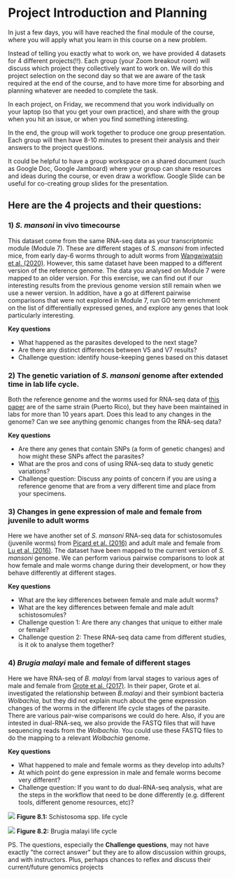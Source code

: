 # Project Introduction and Planning

In just a few days, you will have reached the final module of the course, where you will apply what you learn in this course on a new problem. 

Instead of telling you exactly what to work on, we have provided 4 datasets for 4 different projects(!!). Each group (your Zoom breakout room) will discuss which project they collectively want to work on. We will do this project selection on the second day so that we are aware of the task required at the end of the course, and to have more time for absorbing and planning whatever are needed to complete the task.

In each project, on Friday, we recommend that you work individually on your laptop (so that you get your own practice), and share with the group when you hit an issue, or when you find something interesting. 

In the end, the group will work together to produce one group presentation. Each group will then have 8-10 minutes to present their analysis and their answers to the project questions. 

It could be helpful to have a group workspace on a shared document (such as Google Doc, Google Jamboard) where your group can share resources and ideas during the course, or even draw a workflow. Google Slide can be useful for co-creating group slides for the presentation.

## Here are the 4 projects and their questions:

### 1)	_S. mansoni_ in vivo timecourse
This dataset come from the same RNA-seq data as your transcriptomic module (Module 7). These are different stages of _S. mansoni_ from infected mice, from early day-6 worms through to adult worms from [Wangwiwatsin et al. (2020)](https://journals.plos.org/plosntds/article/authors?id=10.1371/journal.pntd.0007743). However, this same dataset have been mapped to a different version of the reference genome. The data you analysed on Module 7 were mapped to an older version. For this exercise, we can find out if our interesting results from the previous genome version still remain when we use a newer version. In addition, have a go at different pairwise comparisons that were not explored in Module 7, run GO term enrichment on the list of differentially expressed genes, and explore any genes that look particularly interesting.

**Key questions**
-	What happened as the parasites developed to the next stage?
-	Are there any distinct differences between V5 and V7 results?
-	Challenge question: identify house-keeping genes based on this dataset

### 2)	The genetic variation of _S. mansoni_ genome after extended time in lab life cycle. 
Both the reference genome and the worms used for RNA-seq data of [this paper](https://journals.plos.org/plosntds/article/authors?id=10.1371/journal.pntd.0007743) are of the same strain (Puerto Rico), but they have been maintained in labs for more than 10 years apart. Does this lead to any changes in the genome? Can we see anything genomic changes from the RNA-seq data? 

**Key questions**
-	Are there any genes that contain SNPs (a form of genetic changes) and how might these SNPs affect the parasites?
-	What are the pros and cons of using RNA-seq data to study genetic variations?
-	Challenge question: Discuss any points of concern if you are using a reference genome that are from a very different time and place from your specimens. 

### 3)	Changes in gene expression of male and female from juvenile to adult worms
Here we have another set of _S. mansoni_ RNA-seq data for schistosomules (juvenile worms) from [Picard et al. (2016)](https://www.ncbi.nlm.nih.gov/pmc/articles/PMC5038963/) and adult male and female from [Lu et al. (2016)](https://www.nature.com/articles/srep31150). The dataset have been mapped to the current version of _S. mansoni_ genome. We can perform various pairwise comparisons to look at how female and male worms change during their development, or how they behave differently at different stages. 

**Key questions**
-	What are the key differences between female and male adult worms?
-	What are the key differences between female and male adult schistosomules?
-	Challenge question 1: Are there any changes that unique to either male or female?
-	Challenge question 2: These RNA-seq data came from different studies, is it ok to analyse them together? 

### 4) _Brugia malayi_ male and female of different stages 
Here we have RNA-seq of _B. malayi_ from larval stages to various ages of male and female from [Grote et al. (2017)](https://journals.plos.org/plosntds/article?id=10.1371/journal.pntd.0005357). In their paper, Grote et al. investigated the relationship between _B.malayi_ and their symbiont bacteria _Wolbachia_, but they did not explain much about the gene expression changes of the worms in the different life cycle stages of the parasite. There are various pair-wise comparisons we could do here. Also, if you are intested in dual-RNA-seq, we also provide the FASTQ files that will have sequencing reads from the _Wolbachia_. You could use these FASTQ files to do the mapping to a relevant _Wolbachia_ genome.

**Key questions**
-	What happened to male and female worms as they develop into adults?
-	At which point do gene expression in male and female worms become very different?
-	Challenge question: If you want to do dual-RNA-seq analysis, what are the steps in the workflow that need to be done differently (e.g. different tools, different genome resources, etc)? 

![](https://www.cdc.gov/dpdx/schistosomiasis/modules/Schistomes_LifeCycle_lg.jpg)
**Figure 8.1:** Schistosoma spp. life cycle
 
![](https://www.cdc.gov/parasites/images/lymphaticfilariasis/B_malayi_LifeCycle.gif)
**Figure 8.2:** Brugia malayi life cycle

PS.  The questions, especially the **Challenge questions**, may not have exactly "the correct answer" but they are to allow discussion within groups, and with instructors. Plus, perhaps chances to reflex and discuss their current/future genomics projects

